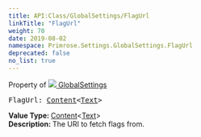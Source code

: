 ```yaml
---
title: API:Class/GlobalSettings/FlagUrl
linkTitle: "FlagUrl"
weight: 70
date: 2019-08-02
namespace: Primrose.Settings.GlobalSettings.FlagUrl
deprecated: false
no_list: true
---
```

Property of <a href="/docs/api-reference/Class/GlobalSettings"><img src="/icons/silk/folder_config.png"/>&nbsp;GlobalSettings</a>
<pre class="method-declaration">
FlagUrl: <a class="type" href="/docs/api-reference/Misc/Content">Content</a><<a class="type" href="/docs/api-reference/Asset/Text">Text</a>></pre>
<b>Value Type: </b>
<a class="type" href="/docs/api-reference/Misc/Content">Content</a><<a class="type" href="/docs/api-reference/Asset/Text">Text</a>>
<br/>
<b>Description: </b>
The URI to fetch flags from.

